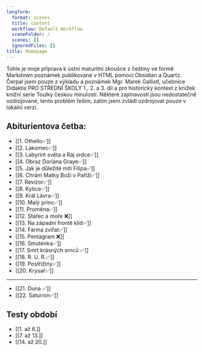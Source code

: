 ```yaml
---
longform:
  format: scenes
  title: content
  workflow: Default Workflow
  sceneFolder: /
  scenes: []
  ignoredFiles: []
title: Homepage
---
```

Tohle je moje příprava k ústní maturitní zkoušce z češtiny ve formě Markdown poznámek publikované v HTML pomocí Obsidian a Quartz. Čerpal jsem pouze z výkladu a poznámek Mgr. Marek Gallistl, učebnice Didaktis PRO STŘEDNÍ ŠKOLY 1., 2. a 3. díl a pro historický kontext z knížek knižní serie Toulky českou minulostí. Některé zajímavosti jsou nedostatečně ozdrojované, tento problém řeším, zatím jsem zvládl ozdrojovat pouze v lokální verzi.

## Abiturientova četba:
- [[1. Othello✅]]
- [[2. Lakomec✅]]
- [[3. Labyrint světa a Ráj srdce✅]]
- [[4. Obraz Doriana Graye✅]]
- [[5. Jak je důležité míti Filipa✅]]
- [[6. Chrám Matky Boží v Paříži✅]]
- [[7. Revizor✅]]
- [[8. Kytice✅]]
- [[9. Král Lávra✅]]
- [[10. Malý princ✅]]
- [[11. Proměna✅]]
- [[12. Stařec a moře ❌]]
- [[13. Na západní frontě klid✅]]
- [[14. Farma zvířat✅]]
- [[15. Pentagram ❌]]
- [[16. Smuténka✅]]
- [[17. Smrt krásných srnců ✅]]
- [[18. R. U. R.✅]]
- [[19. Postřižiny✅]]
- [[20. Krysař✅]]
--------
- [[21. Duna ✅]]
- [[22. Saturnin✅]]

## Testy období
- [[1. až 6.]]
- [[7. až 13.]]
- [[14. až 20.]]